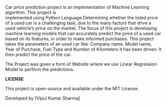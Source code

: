 Car price prediction project is an implementation of Machine Learning algorithm. This project is                
implemented using Python Language.Determining whether the listed price of a used car is a challenging task, due to the many factors that 
drive a used vehicle’s price on the market. The focus of this project is developing machine learning 
models that can accurately predict the price of a used car based on its features, in order to make 
informed purchases. This project takes the parameters of an used car like: Company name, Model 
name, Year of Purchase, Fuel Type and Number of Kilometers it has been driven. It then predict the 
price of the car. 
 
The Project was given a form of Website where we use Linear Regression Model to perform the 
predictions.

**LICENSE**

This project is open-source and available under the MIT License.

Developed by [Vipul Kumar Sharma]

